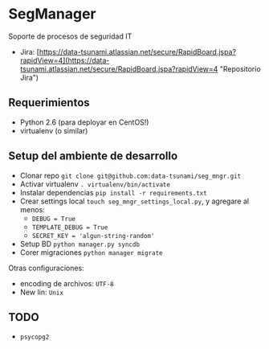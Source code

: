 SegManager
==========

Soporte de procesos de seguridad IT


* Jira: [https://data-tsunami.atlassian.net/secure/RapidBoard.jspa?rapidView=4](https://data-tsunami.atlassian.net/secure/RapidBoard.jspa?rapidView=4 "Repositorio Jira")


Requerimientos
--------------

* Python 2.6 (para deployar en CentOS!)
* virtualenv (o similar)

Setup del ambiente de desarrollo
------------------------------

* Clonar repo `git clone git@github.com:data-tsunami/seg_mngr.git`
* Activar virtualenv `. virtualenv/bin/activate`
* Instalar dependencias `pip install -r requirements.txt`
* Crear settings local `touch seg_mngr_settings_local.py`, y agregare al menos:
    - `DEBUG = True`
    - `TEMPLATE_DEBUG = True`
    - `SECRET_KEY = 'algun-string-random'`
* Setup BD `python manager.py syncdb`
* Corer migraciones `python manager migrate`

Otras configuraciones:

* encoding de archivos: `UTF-8`
* New lin: `Unix`

TODO
----

* `psycopg2`

